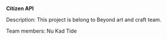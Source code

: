 **Citizen API**

Description:
This project is belong to Beyond art and craft team.

Team members:
Nu
Kad
Tide
